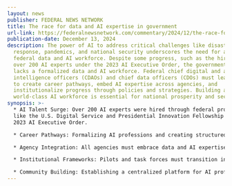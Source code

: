 ```yaml
---
layout: news
publisher: FEDERAL NEWS NETWORK
title: The race for data and AI expertise in government
url-link: https://federalnewsnetwork.com/commentary/2024/12/the-race-for-data-and-ai-expertise-in-government/
publication-date: December 13, 2024
description: The power of AI to address critical challenges like disaster
  response, pandemics, and national security underscores the need for a strong
  federal data and AI workforce. Despite some progress, such as the hiring of
  over 200 AI experts under the 2023 AI Executive Order, the government still
  lacks a formalized data and AI workforce. Federal chief digital and artificial
  intelligence officers (CDAOs) and chief data officers (CDOs) must lead efforts
  to create career pathways, embed AI expertise across agencies, and
  institutionalize progress through policies and strategies. Building a
  world-class AI workforce is essential for national prosperity and security.
synopsis: >-
  * AI Talent Surge: Over 200 AI experts were hired through federal programs
  like the U.S. Digital Service and Presidential Innovation Fellowship under the
  2023 AI Executive Order.

  * Career Pathways: Formalizing AI professions and creating structured career paths is essential for workforce retention and sustainable growth.

  * Agency Integration: All agencies must embrace data and AI expertise as core skills, with partnerships to promote adoption and reduce reliance on contractors.

  * Institutional Frameworks: Pilots and task forces must transition into permanent policies and strategies to align resources, accountability, and incentives.

  * Community Building: Establishing a centralized platform for AI professionals can foster innovation, collaboration, and recognition across the federal workforce.
---
```


